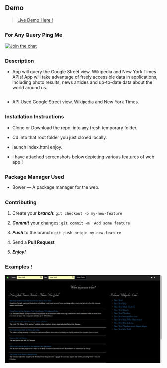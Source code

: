 ## Demo 

> [Live Demo Here !](https://movingcompass.herokuapp.com/)

##

### For Any Query Ping Me

[![Join the chat](https://img.shields.io/badge/gitter-join%20chat%20%E2%86%92-brightgreen.svg)](https://gitter.im/divyanshu001)

##

### Description 
* App will query the Google Street view, Wikipedia and New York Times APIs!
  App will take advantage of freely accessible data in  applications, including photo results, news articles and up-to-date     data about the world around us.

## 

* API Used  Google Street view, Wikipedia and New York Times.

##

### Installation Instructions

* Clone or Download the repo. into any fresh temporary folder.

* Cd into that root folder you just cloned locally.

* launch index.html enjoy. 

* I have attached screenshots below depicting various features of web app !

##

### Package Manager Used 

* Bower — A package manager for the web.

##

### Contributing

1. Create your **_branch_**: `git checkout -b my-new-feature`

2. **_Commit_** your changes: `git commit -m 'Add some feature'`

3. **_Push_** to the branch: `git push origin my-new-feature`

4. Send a **Pull Request**

5. **_Enjoy!_**

##

### Examples !


![alt tag](https://github.com/divyanshu-rawat/Moving-Compass-App/blob/master/snapshot/query.png)
